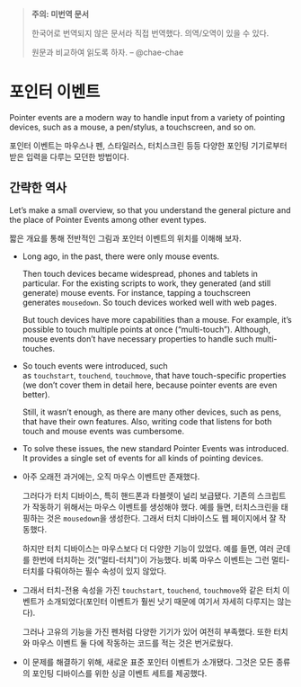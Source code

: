 >**주의: 미번역 문서**
>
>한국어로 번역되지 않은 문서라 직접 번역했다. 의역/오역이 있을 수 있다.
>
>원문과 비교하여 읽도록 하자. 
>– @chae-chae

# 포인터 이벤트

Pointer events are a modern way to handle input from a variety of pointing devices, such as a mouse, a pen/stylus, a touchscreen, and so on.

포인터 이벤트는 마우스나 펜, 스타일러스, 터치스크린 등등 다양한 포인팅 기기로부터 받은 입력을 다루는 모던한 방법이다.

## 간략한 역사

Let’s make a small overview, so that you understand the general picture and the place of Pointer Events among other event types.

짧은 개요를 통해 전반적인 그림과 포인터 이벤트의 위치를 이해해 보자.

- Long ago, in the past, there were only mouse events.
    
    Then touch devices became widespread, phones and tablets in particular. For the existing scripts to work, they generated (and still generate) mouse events. For instance, tapping a touchscreen generates `mousedown`. So touch devices worked well with web pages.
    
    But touch devices have more capabilities than a mouse. For example, it’s possible to touch multiple points at once (“multi-touch”). Although, mouse events don’t have necessary properties to handle such multi-touches.
    
- So touch events were introduced, such as `touchstart`, `touchend`, `touchmove`, that have touch-specific properties (we don’t cover them in detail here, because pointer events are even better).
    
    Still, it wasn’t enough, as there are many other devices, such as pens, that have their own features. Also, writing code that listens for both touch and mouse events was cumbersome.
    
- To solve these issues, the new standard Pointer Events was introduced. It provides a single set of events for all kinds of pointing devices.

- 아주 오래전 과거에는, 오직 마우스 이벤트만 존재했다.
  
  그러다가 터치 디바이스, 특히 핸드폰과 타블렛이 널리 보급됐다. 기존의 스크립트가 작동하기 위해서는 마우스 이벤트를 생성해야 했다. 예를 들면, 터치스크린을 태핑하는 것은 `mousedown`을 생성한다. 그래서 터치 디바이스도 웹 페이지에서 잘 작동했다.
  
  하지만 터치 디바이스는 마우스보다 더 다양한 기능이 있었다. 예를 들면, 여러 군데를 한번에 터치하는 것("멀티-터치")이 가능했다. 비록 마우스 이벤트는 그런 멀티-터치를 다뤄야하는 필수 속성이 있지 않았다.

- 그래서 터치-전용 속성을 가진 `touchstart`, `touchend`, `touchmove`와 같은 터치 이벤트가 소개되었다(포인터 이벤트가 훨씬 낫기 때문에 여기서 자세히 다루지는 않는다).
  
  그러나 고유의 기능을 가진 펜처럼 다양한 기기가 있어 여전히 부족했다. 또한 터치와 마우스 이벤트 둘 다에 작동하는 코드를 적는 것은 번거로웠다.

- 이 문제를 해결하기 위해, 새로운 표준 포인터 이벤트가 소개됐다. 그것은 모든 종류의 포인팅 디바이스를 위한 싱글 이벤트 세트를 제공했다.